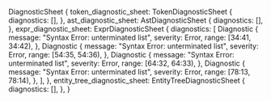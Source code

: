 DiagnosticSheet {
    token_diagnostic_sheet: TokenDiagnosticSheet {
        diagnostics: [],
    },
    ast_diagnostic_sheet: AstDiagnosticSheet {
        diagnostics: [],
    },
    expr_diagnostic_sheet: ExprDiagnosticSheet {
        diagnostics: [
            Diagnostic {
                message: "Syntax Error: unterminated list",
                severity: Error,
                range: [34:41, 34:42),
            },
            Diagnostic {
                message: "Syntax Error: unterminated list",
                severity: Error,
                range: [54:35, 54:36),
            },
            Diagnostic {
                message: "Syntax Error: unterminated list",
                severity: Error,
                range: [64:32, 64:33),
            },
            Diagnostic {
                message: "Syntax Error: unterminated list",
                severity: Error,
                range: [78:13, 78:14),
            },
        ],
    },
    entity_tree_diagnostic_sheet: EntityTreeDiagnosticSheet {
        diagnostics: [],
    },
}